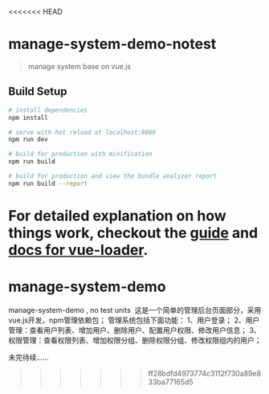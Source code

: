 <<<<<<< HEAD
# manage-system-demo-notest

> manage system base on vue.js

## Build Setup

``` bash
# install dependencies
npm install

# serve with hot reload at localhost:8080
npm run dev

# build for production with minification
npm run build

# build for production and view the bundle analyzer report
npm run build --report
```

For detailed explanation on how things work, checkout the [guide](http://vuejs-templates.github.io/webpack/) and [docs for vue-loader](http://vuejs.github.io/vue-loader).
=======
# manage-system-demo
manage-system-demo , no test units
  这是一个简单的管理后台页面部分，采用vue.js开发，npm管理依赖包；
管理系统包括下面功能：
1、用户登录；
2、用户管理：查看用户列表、增加用户、删除用户、配置用户权限、修改用户信息；
3、权限管理：查看权限列表、增加权限分组、删除权限分组、修改权限组内的用户；

未完待续......
>>>>>>> ff28bdfd4973774c3112f730a89e833ba77165d5
